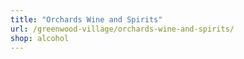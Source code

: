 ```yaml
---
title: "Orchards Wine and Spirits"
url: /greenwood-village/orchards-wine-and-spirits/
shop: alcohol
---
```


